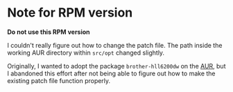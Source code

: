 # Note for RPM version

**Do not use this RPM version**

I couldn't really figure out how to change the patch file.  The path inside the
working AUR directory within `src/opt` changed slightly.

Originally, I wanted to adopt the package `brother-hll6200dw` on the
[AUR](https://aur.archlinux.org/packages/brother-hll6200dw), but I abandoned
this effort after not being able to figure out how to make the existing patch
file function properly.

